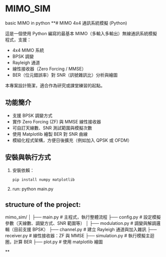 # MIMO_SIM
basic MIMO in python 
**# MIMO 4x4 通訊系統模擬 (Python)

這是一個使用 Python 編寫的最基本 MIMO（多輸入多輸出）無線通訊系統模擬程式，支援：

- 4x4 MIMO 系統
- BPSK 調變
- Rayleigh 通道
- 線性接收器（Zero Forcing / MMSE）
- BER（位元錯誤率）對 SNR（訊號雜訊比）分析與繪圖

本專案設計簡潔，適合作為研究或課堂練習的起點。

## 功能簡介

- 支援 BPSK 調變方式
- 實作 Zero Forcing (ZF) 與 MMSE 線性接收器
- 可自訂天線數、SNR 測試範圍與模擬次數
- 使用 Matplotlib 繪製 BER 對 SNR 曲線
- 模組化程式架構，方便日後擴充（例如加入 QPSK 或 OFDM）

## 安裝與執行方式

1. 安裝依賴：
   ```bash
   pip install numpy matplotlib
2. run: python main.py

## structure of the project:
mimo_sim/
│
├── main.py           # 主程式，執行整體流程
├── config.py         # 設定模擬參數（天線數、調變方式、SNR 範圍等）
│
├── modulation.py     # 調變與解調邏輯（目前支援 BPSK）
├── channel.py        # 建立 Rayleigh 通道與加入雜訊
├── receiver.py       # 線性接收器：ZF 與 MMSE
├── simulation.py     # 執行模擬主迴圈，計算 BER
├── plot.py           # 使用 matplotlib 繪圖

**
